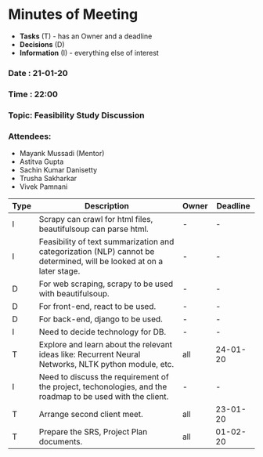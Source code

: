 # Minutes of Meeting
 * **Tasks** (T) - has an Owner and a deadline
 * **Decisions** (D)
 * **Information** (I) - everything else of interest

### Date : 21-01-20
### Time : 22:00
### Topic: Feasibility Study Discussion
### Attendees: 
* Mayank Mussadi (Mentor)
* Astitva Gupta
* Sachin Kumar Danisetty
* Trusha Sakharkar
* Vivek Pamnani

Type | Description | Owner | Deadline
---- | ----------- | ----- | --------
I | Scrapy can crawl for html files, beautifulsoup can parse html. | - | -
I | Feasibility of text summarization and categorization (NLP) cannot be determined, will be looked at on a later stage. | - | -
D | For web scraping, scrapy to be used with beautifulsoup. | - | -
D | For front-end, react to be used. | - | -
D | For back-end, django to be used. | - | -
I | Need to decide technology for DB. | - | -
T | Explore and learn about the relevant ideas like: Recurrent Neural Networks, NLTK python module, etc. | all | 24-01-20
I | Need to discuss the requirement of the project, techonologies, and the roadmap to be used with the client. | - | -
T | Arrange second client meet. | all | 23-01-20
T | Prepare the SRS, Project Plan documents. | all | 01-02-20
